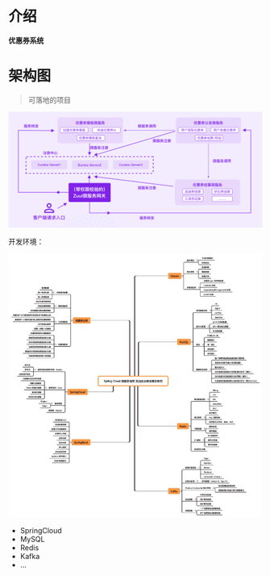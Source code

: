 # 介绍

**优惠券系统**

# 架构图
> 可落地的项目

![img.png](files/architecture-diagram.png)

开发环境：

![img.png](files/coupon.jpg)

- SpringCloud
- MySQL
- Redis
- Kafka
- ...
